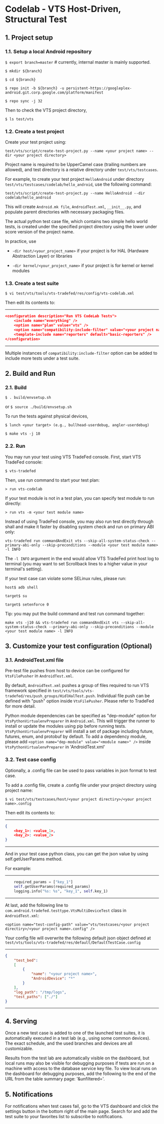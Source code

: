 # Codelab - VTS Host-Driven, Structural Test

## 1. Project setup

### 1.1. Setup a local Android repository

`$ export branch=master`  # currently, internal master is mainly supported.

`$ mkdir ${branch}`

`$ cd ${branch}`

`$ repo init -b ${branch} -u persistent-https://googleplex-android.git.corp.google.com/platform/manifest`

`$ repo sync -j 32`

Then to check the VTS project directory,

`$ ls test/vts`

### 1.2. Create a test project

Create your test project using:

`test/vts/script/create-test-project.py --name <your project name> --dir <your project directory>`

Project name is required to be UpperCamel case (trailing numbers are allowed), and test directory
is a relative directory under `test/vts/testcases`.

For example, to create your test project `HelloAndroid` under directory
`test/vts/testcases/codelab/hello_android`, use the following command:

`test/vts/script/create-test-project.py --name HelloAndroid --dir codelab/hello_android`

This will create `Android.mk file`, `AndroidTest.xml`, `__init__.py`, and populate parent directories
with necessary packaging files.

The actual python test case file, which contains two simple hello world tests, is created under the
specified project directory using the lower under score version of the project name.

In practice, use

- `-dir host/<your_project_name>` if your project is for HAL (Hardware Abstraction Layer) or libraries

- `-dir kernel/<your_project_name>` if your project is for kernel or kernel modules

### 1.3. Create a test suite

`$ vi test/vts/tools/vts-tradefed/res/config/vts-codelab.xml`

Then edit its contents to:

---
```json
<configuration description="Run VTS CodeLab Tests">
    <include name="everything" />
    <option name="plan" value="vts" />
    <option name="compatibility:include-filter" value="<your project name>" />
    <template-include name="reporters" default="basic-reporters" />
</configuration>
```
---

Multiple instances of `compatibility:include-filter` option can be added
to include more tests under a test suite.


## 2. Build and Run

### 2.1. Build

`$ . build/envsetup.sh`

or `$ source ./build/envsetup.sh`

To run the tests against physical devices,

`$ lunch <your target> (e.g., bullhead-userdebug, angler-userdebug)`

`$ make vts -j 10`

### 2.2. Run

You may run your test using VTS TradeFed console. First, start VTS TradeFed console:

`$ vts-tradefed`

Then, use run command to start your test plan:

`> run vts-codelab`

If your test module is not in a test plan, you can specify test module to run directly:

`> run vts -m <your test module name>`

Instead of using TradeFed console, you may also run test directly through shall and make it faster by
disabling system check and run on primary ABI only:

`vts-tradefed run commandAndExit vts --skip-all-system-status-check --primary-abi-only
--skip-preconditions --module <your test module name> -l INFO`

The `-l INFO` argument in the end would allow VTS TradeFed print host log to terminal (you may want
to set Scrollback lines to a higher value in your terminal's setting).

If your test case can violate some SELinux rules, please run:

`host$ adb shell`

`target$ su`

`target$ setenforce 0`

Tip: you may put the build command and test run command together:

`make vts -j10 && vts-tradefed run commandAndExit vts --skip-all-system-status-check --primary-abi-only
--skip-preconditions --module <your test module name> -l INFO`


## 3. Customize your test configuration (Optional)

### 3.1. AndroidTest.xml file

Pre-test file pushes from host to device can be configured for `VtsFilePusher` in `AndroidTest.xml`.

By default, `AndroidText.xml` pushes a group of files required to run VTS framework specified in
`test/vts/tools/vts-tradefed/res/push_groups/HidlHalTest.push`. Individual file push can be defined with
"push" option inside `VtsFilePusher`. Please refer to TradeFed for more detail.

Python module dependencies can be specified as "dep-module" option for
`VtsPythonVirtualenvPreparer` in `Android.xml`. This will trigger the runner to install or update
the modules using pip before running tests. `VtsPythonVirtualenvPreparer` will install a set of
package including future, futures, enum, and protobuf by default. To add a dependency module,
please add `<option name="dep-module" value="<module name>" />` inside `VtsPythonVirtualenvPreparer`
 in 'AndroidTest.xml'

### 3.2. Test case config

Optionally, a .config file can be used to pass variables in json format to test case.

To add a .config file, create a .config file under your project directory using project name:

`$ vi test/vts/testcases/host/<your project directiry>/<your project name>.config`

Then edit its contents to:

---
```json
{
    <key_1>: <value_1>,
    <key_2>: <value_2>
}
```
---

And in your test case python class, you can get the json value by using self.getUserParams method.

For example:

---
```py
    required_params = ["key_1"]
    self.getUserParams(required_params)
    logging.info("%s: %s", "key_1", self.key_1)
```
---

At last, add the following line to `com.android.tradefed.testtype.VtsMultiDeviceTest` class
in `AndroidTest.xml`:

`<option name="test-config-path" value="vts/testcases/<your project directiry>/<your project name>.config" />`

Your config file will overwrite the following default json object defined at
`test/vts/tools/vts-tradefed/res/default/DefaultTestCase.config`

---
```json
{
    "test_bed":
    [
        {
            "name": "<your project name>",
            "AndroidDevice": "*"
        }
    ],
    "log_path": "/tmp/logs",
    "test_paths": ["./"]
}
```
---

## 4. Serving

Once a new test case is added to one of the launched test suites,
it is automatically executed in a test lab (e.g., using some common devices).
The exact schedule, and the used branches and devices are all customizable.

Results from the test lab are automatically visible on the dashboard, but local
runs may also be visible for debugging purposes if tests are run on a machine
with access to the database service key file. To view local runs on the dashboard
for debugging purposes, add the following to the end of the URL from the table
summary page: '&unfiltered='.

## 5. Notifications

For notifications when test cases fail, go to the VTS dashboard and click the
settings button in the bottom right of the main page. Search for and add the
test suite to your favorites list to subscribe to notifications.
